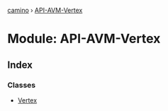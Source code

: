 [camino](../README.md) › [API-AVM-Vertex](api_avm_vertex.md)

# Module: API-AVM-Vertex

## Index

### Classes

* [Vertex](../classes/api_avm_vertex.vertex.md)
